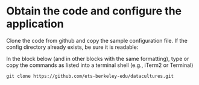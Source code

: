 # Obtain the code and configure the application

Clone the code from github and copy the sample configuration file. If the config directory already exists, be sure it is readable:

In the block below (and in other blocks with the same formatting), type or copy the commands as listed into a terminal shell (e.g., iTerm2 or Terminal)

```shell
git clone https://github.com/ets-berkeley-edu/datacultures.git
```
